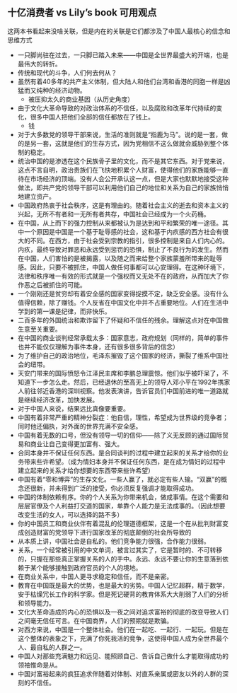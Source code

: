 ## 十亿消费者 vs Lily’s book 可用观点

这两本书看起来没啥关联，但是内在的关联是它们都涉及了中国人最核心的信念和思维方式

+ 一只脚尚驻在过去，一只脚已踏入未来——中国是全世界最盛大的开端，也是最伟大的转折。
+ 传统和现代的斗争，人们何去何从？
+ 虽然有着40多年的共产主义体制，但大陆人和他们台湾和香港的同胞一样是凶猛而又纯种的经济动物。
    + 被压抑太久的商业基因（从历史角度）
+ 由于文化大革命导致的对政治体系的不信任，以及腐败和改革年代持续的变化，很多中国人把他们全部的信任都放在了钱上。
    + 钱
+ 对于大多数党的领导干部来说，生活的准则就是“指鹿为马”。说的是一套，做的是另一套，这就是他们的生存方式，因为党相信不这么做就会威胁到整个体制的稳定。
+ 统治中国的是渗透在这个民族骨子里的文化，而不是其它东西。对于党来说，这点不言自明，政治贵族们在飞快地积累个人财富，使得他们的家族能够一直待在市场经济的顶端。没有人会公开承认这一点，但是大家也默默地接受这种做法，即共产党的领导干部可以利用他们自己的地位和关系为自己的家族悄悄地建立资产。
+ 中国政府热衷于社会秩序，这是有理由的。随着社会主义的逝去和资本主义的兴起，无所不有者和一无所有者共存，中国社会已经成为一个火药桶。
+ 在中国，从上而下的强力控制从来都被认为是达到和平和繁荣的唯一途径。其中一个原因是中国是一个基于耻辱感的社会，这和基于内疚感的西方社会有很大的不同。在西方，由于社会受到宗教的指引，很多控制是来自人们内心的。内疚，最终导致对罪恶和永远受到惩罚的恐惧，制止了不良行为的发生。然而在中国，人们害怕的是被揭露，以及随之而来给整个家族蒙羞所带来的耻辱感。因此，只要不被抓住，中国人做任何事都可以心安理得。在这种环境下，法律和秩序唯一有效的形式就是一个强权而又无处不在的政府，从而加大了你作恶之后被抓住的可能。
+ 一个刚刚还是贫穷却有着安全感的国家变得捉摸不定，缺乏安全感。没有什么值得信赖，除了赚钱。个人反省在中国文化中并不占重要地位。人们在生活中学到的第一课是纪律，而非快乐。
+ 二百多年的外国统治和欺诈留下了怀疑和不信任的残余。理解这点对在中国做生意至关重要。
+ 在中国的商业谈判经常承载太多：国家意志，政府规划（同样的，简单的事件也并不能仅仅理解为事件本身，还有很多很多背后的信念）
+ 为了维护自己的政治地位，毛泽东摧毁了这个国家的经济，撕裂了维系中国社会的纽带。
+ 天安门带来的国际愤怒令江泽民主席和李鹏总理震惊。他们似乎被吓呆了，不知道下一步怎么走。然后，已经退休的至高无上的领导人邓小平在1992年携家人前往邻近香港的深圳视察。他发表演讲，告诉官员们中国前进的唯一道路就是继续经济改革，加快发展。
+ 对于中国人来说，结果远比真像要重要。
+ 中国有着非常严重的精神分裂症：他自信，理性，希望成为世界级的竞争者；同时他还偏执，对外面的世界充满不安全感。
+ 中国有着无数的口号，但没有领导一切的信仰——除了义无反顾的通过国际贸易和商业让自己变得更加富有、强大。
+ 合同本身并不保证任何东西。是合同谈判的过程中建立起来的关系才给你的业务带来些许希望。（成为情妇本身并不保证任何东西，是在成为情妇的过程中建立起来的关系才给你想要的东西带来些许希望）
+ 中国有着“零和博弈”的生存文化。一些人赢了，就必定有些人输。“双赢”的概念还很新，并未得到广泛的接受，你必须反复强调才能取得成功。
+ 中国的体制依赖有序。你的个人关系为你带来机会，做成事情。在这个需要和层层官僚及个人利益打交道的国家，单靠个人能力是无法成事的。（因此想要改变生活的女人，可以选择的路不多）
+ 你的中国员工和商业伙伴有着混乱的伦理道德框架，这是一个在从批判财富变成创造财富的党领导下进行国家改革的彻底颠倒的社会所导致的
+ 从本质上讲，中国社会是自私的。他们竞争能力很强，合作能力很弱。
+ 关系，一个经常被引用的中文单词，被言过其实了，它是暂时的、不可转移的，只握在那些真正掌握关系的人的手中。永远、永远不要让你的生意落到依赖于某个能够接触到政府官员的个人的境地。
+ 在商业关系中，中国人更寻求稳定和信任，而不是亲密。
+ 教育在中国既是最大的优势，也是最大的劣势。中国人记忆超群，精于数学，安于枯燥冗长工作的科学家。但是死记硬背的教育体系大大削弱了人们的分析和领导能力。
+ 文化大革命造成的内心的恐惧以及一夜之间对追求富裕的彻底的改变导致人们之间毫无信任可言。在中国商界，人们的预期就是欺骗。
+ 对西方来说，中国是一个整体社会。他们在一起吃、一起行、一起玩。但是在这个整体的表象之下，充满了你死我活的竞争，这使得中国人成为全世界最个人、最自私的人群之一。
+ 中国人对那些充满魅力和远见、能照顾自己、告诉自己做什么才能取得成功的领袖惟命是从。
+ 中国对富裕起来的疯狂追求伴随着对体制、对直系亲属或密友以外的人群的深刻的不信任。
